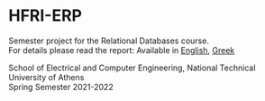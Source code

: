 # HFRI-ERP
Semester project for the Relational Databases course.  
For details please read the report: Available in [English](./report_en.pdf), [Greek](./report_el.pdf)

School of Electrical and Computer Engineering, National Technical University of Athens  
Spring Semester 2021-2022